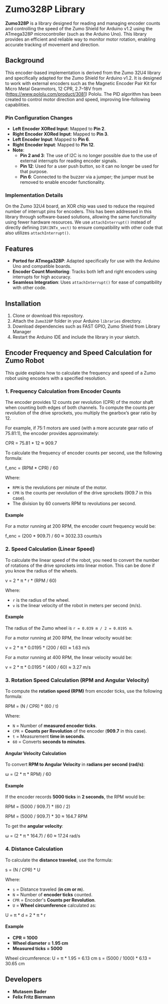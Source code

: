 # Zumo328P Library

**Zumo328P** is a library designed for reading and managing encoder counts and controlling the speed of the Zumo Shield for Arduino v1.2 using the ATmega328P microcontroller (such as the Arduino Uno). This library provides an efficient and reliable way to monitor motor rotation, enabling accurate tracking of movement and direction.

## Background

This encoder-based implementation is derived from the Zumo 32U4 library and specifically adapted for the Zumo Shield for Arduino v1.2. It is designed to work with external encoders such as the Magnetic Encoder Pair Kit for Micro Metal Gearmotors, 12 CPR, 2.7–18V from (https://www.pololu.com/product/3081) Pololu. The PID algorithm has been created to control motor direction and speed, improving line-following capabilities.

### Pin Configuration Changes

- **Left Encoder XORed Input**: Mapped to **Pin 2**.
- **Right Encoder XORed Input**: Mapped to **Pin 3**.
- **Left Encoder Input**: Mapped to **Pin 6**.
- **Right Encoder Input**: Mapped to **Pin 12**.
- **Note**:
  - **Pin 2 and 3**: The use of I2C is no longer possible due to the use of external interrupts for reading encoder signals.
  - **Pin 12**: Used for a user push button, so it can no longer be used for that purpose.
  - **Pin 6**: Connected to the buzzer via a jumper; the jumper must be removed to enable encoder functionality.

### Implementation Details

On the Zumo 32U4 board, an XOR chip was used to reduce the required number of interrupt pins for encoders. This has been addressed in this library through software-based solutions, allowing the same functionality using fewer hardware resources. We use `attachInterrupt()` instead of directly defining `ISR(INTx_vect)` to ensure compatibility with other code that also utilizes `attachInterrupt()`.

## Features

- **Ported for ATmega328P**: Adapted specifically for use with the Arduino Uno and compatible boards.
- **Encoder Count Monitoring**: Tracks both left and right encoders using interrupts for high accuracy.
- **Seamless Integration**: Uses `attachInterrupt()` for ease of compatibility with other code.

## Installation

1. Clone or download this repository.
2. Attach the `Zumo328P` folder in your Arduino `libraries` directory.
3. Download dependencies such as FAST GPIO, Zumo Shield from Library Manager
4. Restart the Arduino IDE and include the library in your sketch.

## Encoder Frequency and Speed Calculation for Zumo Robot

This guide explains how to calculate the frequency and speed of a Zumo robot using encoders with a specified resolution.

### 1. Frequency Calculation from Encoder Counts

The encoder provides 12 counts per revolution (CPR) of the motor shaft when counting both edges of both channels. To compute the counts per revolution of the drive sprockets, you multiply the gearbox’s gear ratio by 12.

For example, if 75:1 motors are used (with a more accurate gear ratio of 75.81:1), the encoder provides approximately:

CPR = 75.81 * 12 ≈ 909.7

To calculate the frequency of encoder counts per second, use the following formula:

f_enc = (RPM * CPR) / 60

Where:
- `RPM` is the revolutions per minute of the motor.
- `CPR` is the counts per revolution of the drive sprockets (909.7 in this case).
- The division by 60 converts RPM to revolutions per second.

#### Example

For a motor running at 200 RPM, the encoder count frequency would be:

f_enc = (200 * 909.7) / 60 ≈ 3032.33 counts/s

### 2. Speed Calculation (Linear Speed)

To calculate the linear speed of the robot, you need to convert the number of rotations of the drive sprockets into linear motion. This can be done if you know the radius of the wheels.

v = 2 * π * r * (RPM / 60)

Where:
- `r` is the radius of the wheel.
- `v` is the linear velocity of the robot in meters per second (m/s).

#### Example

The radius of the Zumo wheel is `r = 0.039 m / 2 = 0.0195 m`.

For a motor running at 200 RPM, the linear velocity would be:

v = 2 * π * 0.0195 * (200 / 60) ≈ 1.63 m/s

For a motor running at 400 RPM, the linear velocity would be:

v = 2 * π * 0.0195 * (400 / 60) ≈ 3.27 m/s


### 3. Rotation Speed Calculation (RPM and Angular Velocity)

To compute the **rotation speed (RPM)** from encoder ticks, use the following formula:

RPM = (N / CPR) * (60 / t)

Where:
- `N` = Number of **measured encoder ticks**.
- `CPR` = **Counts per Revolution** of the encoder (**909.7** in this case).
- `t` = Measurement **time in seconds**.
- `60` = Converts **seconds to minutes**.

#### Angular Velocity Calculation
To convert **RPM to Angular Velocity** in **radians per second (rad/s)**:

ω = (2 * π * RPM) / 60

#### Example
If the encoder records **5000 ticks** in **2 seconds**, the RPM would be:

RPM = (5000 / 909.7) * (60 / 2)

RPM = (5000 / 909.7) * 30 ≈ 164.7 RPM

To get the **angular velocity**:

ω = (2 * π * 164.7) / 60 ≈ 17.24 rad/s

### 4. Distance Calculation

To calculate the **distance traveled**, use the formula:

s = (N / CPR) * U

Where:
- `s` = Distance traveled (**in cm or m**).
- `N` = Number of **encoder ticks** counted.
- `CPR` = Encoder's **Counts per Revolution**.
- `U` = **Wheel circumference** calculated as:

U = π * d = 2 * π * r

#### Example
- **CPR = 1000**
- **Wheel diameter = 1.95 cm**
- **Measured ticks = 5000**
  
Wheel circumference: U = π * 1.95 = 6.13 cm
s = (5000 / 1000) * 6.13 = 30.65 cm



## Developers
- **Mutasem Bader** 
- **Felix Fritz Biermann**
